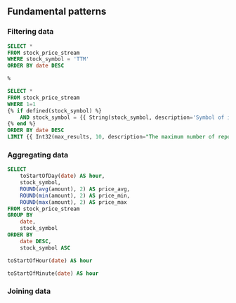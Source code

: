## Fundamental patterns


### Filtering data

```sql
SELECT * 
FROM stock_price_stream
WHERE stock_symbol = 'TTM'
ORDER BY date DESC
```

```sql
%

SELECT * 
FROM stock_price_stream
WHERE 1=1
{% if defined(stock_symbol) %}
    AND stock_symbol = {{ String(stock_symbol, description='Symbol of interest.') }}
{% end %}
ORDER BY date DESC
LIMIT {{ Int32(max_results, 10, description="The maximum number of reports to return per response.") }}
```

### Aggregating data

```sql
SELECT
    toStartOfDay(date) AS hour,
    stock_symbol,
    ROUND(avg(amount), 2) AS price_avg,
    ROUND(min(amount), 2) AS price_min,
    ROUND(max(amount), 2) AS price_max
FROM stock_price_stream
GROUP BY
    date,
    stock_symbol
ORDER BY
    date DESC,
    stock_symbol ASC    
```

```sql
toStartOfHour(date) AS hour
```

```sql
toStartOfMinute(date) AS hour
```

### Joining data

```sql
```

```sql
```
